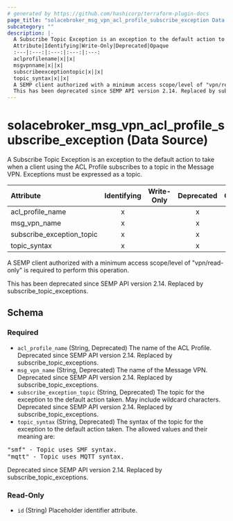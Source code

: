```yaml
---
# generated by https://github.com/hashicorp/terraform-plugin-docs
page_title: "solacebroker_msg_vpn_acl_profile_subscribe_exception Data Source - solacebroker"
subcategory: ""
description: |-
  A Subscribe Topic Exception is an exception to the default action to take when a client using the ACL Profile subscribes to a topic in the Message VPN. Exceptions must be expressed as a topic.
  Attribute|Identifying|Write-Only|Deprecated|Opaque
  :---|:---:|:---:|:---:|:---:
  aclprofilename|x||x|
  msgvpnname|x||x|
  subscribeexceptiontopic|x||x|
  topic_syntax|x||x|
  A SEMP client authorized with a minimum access scope/level of "vpn/read-only" is required to perform this operation.
  This has been deprecated since SEMP API version 2.14. Replaced by subscribetopicexceptions.
---
```


# solacebroker_msg_vpn_acl_profile_subscribe_exception (Data Source)

A Subscribe Topic Exception is an exception to the default action to take when a client using the ACL Profile subscribes to a topic in the Message VPN. Exceptions must be expressed as a topic.


Attribute|Identifying|Write-Only|Deprecated|Opaque
:---|:---:|:---:|:---:|:---:
acl_profile_name|x||x|
msg_vpn_name|x||x|
subscribe_exception_topic|x||x|
topic_syntax|x||x|



A SEMP client authorized with a minimum access scope/level of "vpn/read-only" is required to perform this operation.

This has been deprecated since SEMP API version 2.14. Replaced by subscribe_topic_exceptions.



<!-- schema generated by tfplugindocs -->
## Schema

### Required

- `acl_profile_name` (String, Deprecated) The name of the ACL Profile. Deprecated since SEMP API version 2.14. Replaced by subscribe_topic_exceptions.
- `msg_vpn_name` (String, Deprecated) The name of the Message VPN. Deprecated since SEMP API version 2.14. Replaced by subscribe_topic_exceptions.
- `subscribe_exception_topic` (String, Deprecated) The topic for the exception to the default action taken. May include wildcard characters. Deprecated since SEMP API version 2.14. Replaced by subscribe_topic_exceptions.
- `topic_syntax` (String, Deprecated) The syntax of the topic for the exception to the default action taken. The allowed values and their meaning are:

<pre>
"smf" - Topic uses SMF syntax.
"mqtt" - Topic uses MQTT syntax.
</pre>
 Deprecated since SEMP API version 2.14. Replaced by subscribe_topic_exceptions.

### Read-Only

- `id` (String) Placeholder identifier attribute.
